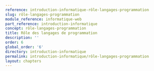 ```yaml
---
reference: introduction-informatique-rôle-langages-programmation
slug: rôle-langages-programmation
module_reference: informatique-web
part_reference: introduction-informatique
concept: rôle-langages-programmation
title: Rôle des langages de programmation
description: ''
order: 6
global_order: '6'
directory: introduction-informatique
permalink: introduction-informatique/rôle-langages-programmation
layout: chapters
---
```

